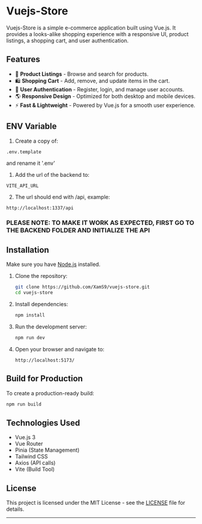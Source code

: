 # Vuejs-Store

Vuejs-Store is a simple e-commerce application built using Vue.js. It provides a looks-alike shopping experience with a responsive UI, product listings, a shopping cart, and user authentication.

## Features

- 🛒 **Product Listings** - Browse and search for products.
- 🛍 **Shopping Cart** - Add, remove, and update items in the cart.
- 🔐 **User Authentication** - Register, login, and manage user accounts.
- 🌎 **Responsive Design** - Optimized for both desktop and mobile devices.
- ⚡ **Fast & Lightweight** - Powered by Vue.js for a smooth user experience.

## ENV Variable
1. Create a copy of:
```
.env.template
```
and rename it '.env'
1. Add the url of the backend to:
```
VITE_API_URL
```
2. The url should end with /api, example:
```
http://localhost:1337/api
```

### PLEASE NOTE: TO MAKE IT WORK AS EXPECTED, FIRST GO TO THE BACKEND FOLDER AND INITIALIZE THE API
## Installation

Make sure you have [Node.js](https://nodejs.org/) installed.

1. Clone the repository:
   ```sh
   git clone https://github.com/XamS9/vuejs-store.git
   cd vuejs-store
   ```

2. Install dependencies:
   ```sh
   npm install
   ```

3. Run the development server:
   ```sh
   npm run dev
   ```

4. Open your browser and navigate to:
   ```
   http://localhost:5173/
   ```

## Build for Production

To create a production-ready build:
```sh
npm run build
```

## Technologies Used

- Vue.js 3
- Vue Router
- Pinia (State Management)
- Tailwind CSS
- Axios (API calls)
- Vite (Build Tool)

## License

This project is licensed under the MIT License - see the [LICENSE](LICENSE) file for details.

---
